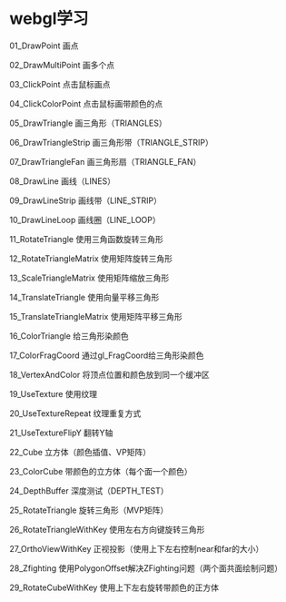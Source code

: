 ﻿# webgl学习

01_DrawPoint 画点

02_DrawMultiPoint 画多个点

03_ClickPoint 点击鼠标画点

04_ClickColorPoint 点击鼠标画带颜色的点

05_DrawTriangle 画三角形（TRIANGLES）

06_DrawTriangleStrip 画三角形带（TRIANGLE_STRIP）

07_DrawTriangleFan 画三角形扇（TRIANGLE_FAN）

08_DrawLine 画线（LINES）

09_DrawLineStrip 画线带（LINE_STRIP）

10_DrawLineLoop 画线圈（LINE_LOOP）

11_RotateTriangle 使用三角函数旋转三角形

12_RotateTriangleMatrix 使用矩阵旋转三角形

13_ScaleTriangleMatrix 使用矩阵缩放三角形

14_TranslateTriangle 使用向量平移三角形

15_TranslateTriangleMatrix 使用矩阵平移三角形

16_ColorTriangle 给三角形染颜色

17_ColorFragCoord 通过gl_FragCoord给三角形染颜色

18_VertexAndColor 将顶点位置和颜色放到同一个缓冲区

19_UseTexture 使用纹理

20_UseTextureRepeat 纹理重复方式

21_UseTextureFlipY 翻转Y轴

22_Cube 立方体（颜色插值、VP矩阵）

23_ColorCube 带颜色的立方体（每个面一个颜色）

24_DepthBuffer 深度测试（DEPTH_TEST）

25_RotateTriangle 旋转三角形（MVP矩阵）

26_RotateTriangleWithKey 使用左右方向键旋转三角形

27_OrthoViewWithKey 正视投影（使用上下左右控制near和far的大小）

28_Zfighting 使用PolygonOffset解决ZFighting问题（两个面共面绘制问题）

29_RotateCubeWithKey 使用上下左右旋转带颜色的正方体